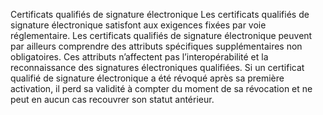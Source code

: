 Certificats qualifiés de signature électronique
Les certificats qualifiés de signature électronique satisfont aux exigences fixées par voie réglementaire.
Les certificats qualifiés de signature électronique peuvent par ailleurs comprendre des attributs spécifiques supplémentaires non obligatoires. Ces attributs n’affectent pas l’interopérabilité et la reconnaissance des signatures électroniques qualifiées.
Si un certificat qualifié de signature électronique a été révoqué après sa première activation, il perd sa validité à compter du moment de sa révocation et ne peut en aucun cas recouvrer son statut antérieur.